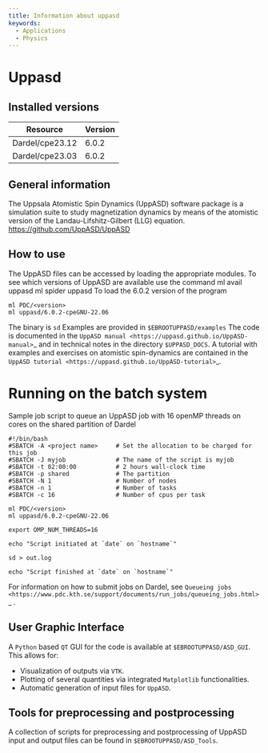 ```yaml
---
title: Information about uppasd
keywords:
  - Applications
  - Physics
---
```

# Uppasd

## Installed versions

| Resource | Version |
|---|---|
| Dardel/cpe23.12 | 6.0.2 |
| Dardel/cpe23.03 | 6.0.2 |

## General information

The Uppsala Atomistic Spin Dynamics (UppASD) software package is a simulation suite to study magnetization dynamics by means of the atomistic version of the Landau-Lifshitz-Gilbert (LLG) equation.
https://github.com/UppASD/UppASD

## How to use

The UppASD files can be accessed by loading the appropriate modules. To see which versions of UppASD are available use the command
ml avail uppasd
ml spider uppasd
To load the 6.0.2 version of the program
```
ml PDC/<version>
ml uppasd/6.0.2-cpeGNU-22.06
```
The binary is ``sd``
Examples are provided in ``$EBROOTUPPASD/examples``
The code is documented in the `UppASD manual <https://uppasd.github.io/UppASD-manual>`_ and in technical notes in the directory ``$UPPASD_DOCS``.
A tutorial with examples and exercises on atomistic spin-dynamics are contained in the `UppASD tutorial <https://uppasd.github.io/UppASD-tutorial>`_.

# Running on the batch system
Sample job script to queue an UppASD job with 16 openMP threads on cores on the shared partition of Dardel

```
#!/bin/bash
#SBATCH -A <project name>     # Set the allocation to be charged for this job
#SBATCH -J myjob              # The name of the script is myjob
#SBATCH -t 02:00:00           # 2 hours wall-clock time
#SBATCH -p shared             # The partition
#SBATCH -N 1                  # Number of nodes
#SBATCH -n 1                  # Number of tasks
#SBATCH -c 16                 # Number of cpus per task

ml PDC/<version>
ml uppasd/6.0.2-cpeGNU-22.06

export OMP_NUM_THREADS=16

echo "Script initiated at `date` on `hostname`"

sd > out.log

echo "Script finished at `date` on `hostname`"
```

For information on how to submit jobs on Dardel, see `Queueing jobs <https://www.pdc.kth.se/support/documents/run_jobs/queueing_jobs.html>`_ .

## User Graphic Interface
A `Python` based `QT` GUI for the code is available at ``$EBROOTUPPASD/ASD_GUI``.
This allows for:
- Visualization of outputs via `VTK`.
- Plotting of several quantities via integrated `Matplotlib` functionalities.
- Automatic generation of input files for `UppASD`.

## Tools for preprocessing and postprocessing
A collection of scripts for preprocessing and postprocessing of UppASD input and output files can be found in ``$EBROOTUPPASD/ASD_Tools``.


